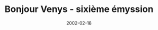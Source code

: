 ---
layout: article
title: Bonjour Venys - sixième émyssion
authors: [Ayllewere Nopantyes]
date: 2002-02-18
defectueux: true
---